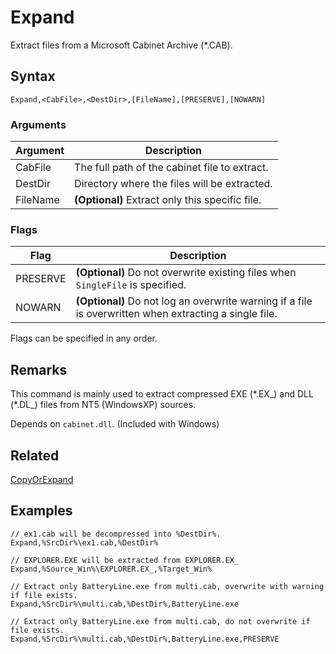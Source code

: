 # Expand

Extract files from a Microsoft Cabinet Archive (*.CAB).

## Syntax

```pebakery
Expand,<CabFile>,<DestDir>,[FileName],[PRESERVE],[NOWARN]
```

### Arguments

| Argument | Description |
| --- | --- |
| CabFile | The full path of the cabinet file to extract. |
| DestDir | Directory where the files will be extracted. |
| FileName | **(Optional)** Extract only this specific file. |

### Flags

| Flag | Description |
| --- | --- |
| PRESERVE | **(Optional)** Do not overwrite existing files when `SingleFile` is specified. |
| NOWARN | **(Optional)** Do not log an overwrite warning if a file is overwritten when extracting a single file. |

Flags can be specified in any order.

## Remarks

This command is mainly used to extract compressed EXE (\*.EX\_) and DLL (\*.DL\_) files from NT5 (WindowsXP) sources.

Depends on `cabinet.dll`. (Included with Windows)

## Related

[CopyOrExpand](./CopyOrExpand.md)

## Examples

```pebakery
// ex1.cab will be decompressed into %DestDir%.
Expand,%SrcDir%\ex1.cab,%DestDir%
```

```pebakery
// EXPLORER.EXE will be extracted from EXPLORER.EX_
Expand,%Source_Win%\EXPLORER.EX_,%Target_Win%
```

```pebakery
// Extract only BatteryLine.exe from multi.cab, overwrite with warning if file exists.
Expand,%SrcDir%\multi.cab,%DestDir%,BatteryLine.exe
```

```pebakery
// Extract only BatteryLine.exe from multi.cab, do not overwrite if file exists.
Expand,%SrcDir%\multi.cab,%DestDir%,BatteryLine.exe,PRESERVE
```
